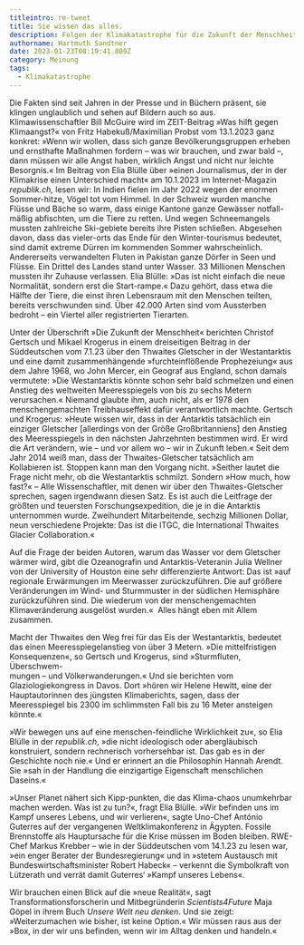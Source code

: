 ```yaml
---
titleintro: re-tweet
title: Sie wissen das alles.
description: Folgen der Klimakatastrophe für die Zukunft der Menschheit
authorname: Hartmuth Sandtner
date: 2023-01-23T08:19:41.809Z
category: Meinung
tags:
  - Klimakatastrophe
---
```



Die Fakten sind seit Jahren in der Presse und in Büchern präsent, sie klingen unglaublich und sehen auf Bildern auch so aus. Klimawissenschaftler Bill McGuire wird im ZEIT-Beitrag »Was hilft gegen Klimaangst?« von Fritz Habekuß/Maximilian Probst vom 13.1.2023 ganz konkret: »Wenn wir wollen, dass sich ganze Bevölkerungsgruppen erheben und ernsthafte Maßnahmen fordern – was wir brauchen, und zwar bald –, dann müssen wir alle Angst haben, wirklich Angst und nicht nur leichte Besorgnis.« Im Beitrag von Elia Blülle über »einen Journalismus, der in der Klimakrise einen Unterschied macht« am 10.1.2023 im Internet-Magazin *republik.ch,* lesen wir: In Indien fielen im Jahr 2022 wegen der enormen Sommer-hitze, Vögel tot vom Himmel. In der Schweiz wurden manche Flüsse und Bäche so warm, dass einige Kantone ganze Gewässer notfall-mäßig abfischten, um die Tiere zu retten. Und wegen Schneemangels mussten zahlreiche Ski-gebiete bereits ihre Pisten schließen. Abgesehen davon, dass das vieler-orts das Ende für den Winter-tourismus bedeutet, sind damit extreme Dürren im kommenden Sommer wahrscheinlich. Andererseits verwandelten Fluten in Pakistan ganze Dörfer in Seen und Flüsse. Ein Drittel des Landes stand unter Wasser. 33 Millionen Menschen mussten ihr Zuhause verlassen. Elia Blülle: »Das ist nicht einfach die neue Normalität, sondern erst die Start-rampe.« Dazu gehört, dass etwa die Hälfte der Tiere, die einst ihren Lebensraum mit den Menschen teilten, bereits verschwunden sind. Über 42.000 Arten sind vom Aussterben bedroht – ein Viertel aller registrierten Tierarten. 

Unter der Überschrift »Die Zukunft der Menschheit« berichten Christof Gertsch und Mikael Krogerus in einem dreiseitigen Beitrag in der Süddeutschen vom 7.1.23 über den Thwaites Gletscher in der Westantarktis und eine damit zusammenhängende »furchteinflößende Prophezeiung« aus dem Jahre 1968, wo John Mercer, ein Geograf aus England, schon damals vermutete: »Die Westantarktis könnte schon sehr bald schmelzen und einen Anstieg des weltweiten Meeresspiegels von bis zu sechs Metern verursachen.« Niemand glaubte ihm, auch nicht, als er 1978 den menschengemachten Treibhauseffekt dafür verantwortlich machte. Gertsch und Krogerus: »Heute wissen wir, dass in der Antarktis tatsächlich ein einziger Gletscher \[allerdings von der Größe Großbritanniens] den Anstieg des Meeresspiegels in den nächsten Jahrzehnten bestimmen wird. Er wird die Art verändern, wie – und vor allem wo – wir in Zukunft leben.« Seit dem Jahr 2014 weiß man, dass der Thwaites-Gletscher tatsächlich am Kollabieren ist. Stoppen kann man den Vorgang nicht. »Seither lautet die Frage nicht mehr, ob die Westantarktis schmilzt. Sondern »How much, how fast?« – Alle Wissenschaftler, mit denen wir über den Thwaites-Gletscher sprechen, sagen irgendwann diesen Satz. Es ist auch die Leitfrage der größten und teuersten Forschungsexpedition, die je in die Antarktis unternommen wurde. Zweihundert Mitarbeitende, sechzig Millionen Dollar, neun verschiedene Projekte: Das ist die ITGC, die International Thwaites Glacier Collaboration.«

Auf die Frage der beiden Autoren, warum das Wasser vor dem Gletscher wärmer wird, gibt die Ozeanografin und Antarktis-Veteranin Julia Wellner von der University of Houston eine sehr differenzierte Antwort: Das ist »auf regionale Erwärmungen im Meerwasser zurückzuführen. Die auf größere Veränderungen im Wind- und Sturmmuster in der südlichen Hemisphäre zurückzuführen sind. Die wiederum von der menschengemachten Klimaveränderung ausgelöst wurden.«  Alles hängt eben mit Allem zusammen.

Macht der Thwaites den Weg frei für das Eis der Westantarktis, bedeutet das einen Meeresspiegelanstieg von über 3 Metern. »Die mittelfristigen Konsequenzen«, so Gertsch und Krogerus, sind »Sturmfluten, Überschwem-\
mungen – und Völkerwanderungen.« Und sie berichten vom Glaziologiekongress in Davos. Dort »hören wir Helene Hewitt, eine der Hauptautorinnen des jüngsten Klimaberichts, sagen, dass der Meeresspiegel bis 2300 im schlimmsten Fall bis zu 16 Meter ansteigen könnte.«

»Wir bewegen uns auf eine menschen-feindliche Wirklichkeit zu«, so Elia Blülle in der *republik.ch*, »die nicht ideologisch oder abergläubisch konstruiert, sondern rechnerisch vorhersehbar ist. Das gab es in der Geschichte noch nie.« Und er erinnert an die Philosophin Hannah Arendt. Sie »sah in der Handlung die einzigartige Eigenschaft menschlichen Daseins.« 

»Unser Planet nähert sich Kipp-punkten, die das Klima-chaos unumkehrbar machen werden. Was ist zu tun?«, fragt Elia Blülle. »Wir befinden uns im Kampf unseres Lebens, und wir verlieren«, sagte Uno-Chef António Guterres auf der vergangenen Weltklimakonferenz in Ägypten. Fossile Brennstoffe als Hauptursache für die Krise müssen im Boden bleiben. RWE-Chef Markus Krebber – wie in der Süddeutschen vom 14.1.23 zu lesen war, »ein enger Berater der Bundesregierung« und in »stetem Austausch mit Bundeswirtschaftsminister Robert Habeck« – verkennt die Symbolkraft von Lützerath und verrät damit Guterres‘ »Kampf unseres Lebens«.

Wir brauchen einen Blick auf die »neue Realität«, sagt Transformationsforscherin und Mitbegründerin *Scientists4Future* Maja Göpel in ihrem Buch *Unsere Welt neu denken*. Und sie zeigt: »Weiterzumachen wie bisher, ist keine Option.« Wir müssen raus aus der »Box, in der wir uns befinden, wenn wir im Alltag denken und handeln.«